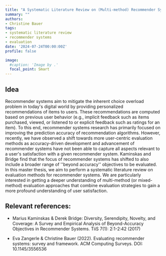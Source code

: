 ```yaml
---
title: "A Systematic Literature Review on (Multi-method) Recommender Systems Evaluation"
summary: ""
authors:
- Christine Bauer
tags:
- systematic literature review
- recommender systems
- evaluation
date: '2024-07-24T00:00:00Z'
profile: false

image:
  #caption: 'Image by .'
  focal_point: Smart
---
```


## Idea
Recommender systems aim to mitigate the inherent choice overload problem in today's digital world by providing personalized recommendations of items to users. These recommendations are computed based on previous user behavior (e.g., implicit feedback such as items purchased, viewed, or listened to or explicit feedback such as ratings for an item). To this end, recommender systems research has primarily focused on improving the prediction accuracy of recommendation algorithms. However, recently, we have observed a shift towards more user-centric evaluation methods as accuracy-driven development and advancement of recommender systems have not been able to capture all aspects relevant to a user's satisfaction with a given recommender system. Kaminskas and Bridge find that the focus of recommender systems has shifted to also include a broader range of ''beyond accuracy'' objectives to be evaluated.   
In this master thesis, we aim to perform a systematic literature review on evaluation methods for recommender systems. We are particularly interested in getting a deeper understanding of multi-method (or mixed-method) evaluation approaches that combine evaluation strategies to gain a more profound understanding of user satisfaction.


## Relevant references:
- Marius Kaminskas & Derek Bridge: Diversity, Serendipity, Novelty, and Coverage: A Survey and Empirical Analysis of Beyond-Accuracy Objectives in Recommender Systems. TiiS 7(1): 2:1-2:42 (2017)

- Eva Zangerle & Christine Bauer (2022). Evaluating recommender systems: survey and framework. ACM Computing Surveys. DOI: 10.1145/3556536